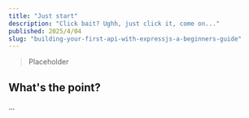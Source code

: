 ```yaml
---
title: "Just start"
description: "Click bait? Ughh, just click it, come on..."
published: 2025/4/04
slug: "building-your-first-api-with-expressjs-a-beginners-guide"
---
```


> Placeholder


## What's the point?
...

